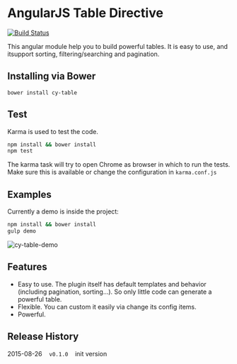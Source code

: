# AngularJS Table Directive

[![Build Status](https://travis-ci.org/creeperyang/cyTable.svg)](https://travis-ci.org/creeperyang/cyTable)

This angular module help you to build powerful tables. It is easy to use, and itsupport sorting, filtering/searching and pagination.

## Installing via Bower

```
bower install cy-table
```

## Test

Karma is used to test the code.

```sh
npm install && bower install
npm test
```

The karma task will try to open Chrome as browser in which to run the tests. Make sure this is available or change the configuration in `karma.conf.js`

## Examples

Currently a demo is inside the project:

```sh
npm install && bower install
gulp demo
```

![cy-table-demo](http://7sbnba.com1.z0.glb.clouddn.com/github-cy-table.png)

## Features

- Easy to use. The plugin itself has default templates and behavior (including pagination, sorting...). So only little code can generate a powerful table.
- Flexible. You can custom it easily via change its config items.
- Powerful. 

## Release History

2015-08-26&nbsp;&nbsp;&nbsp;&nbsp;`v0.1.0`&nbsp;&nbsp;&nbsp;&nbsp;init version